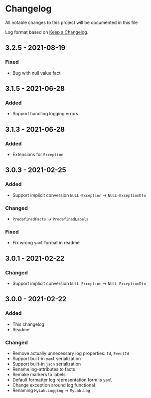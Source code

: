 # Changelog

All notable changes to this project will be documented in this file

Log format based on [Keep a Changelog](https://keepachangelog.com/en/1.0.0/).

## 3.2.5 - 2021-08-19

### Fixed

* Bug with null value fact

## 3.1.5 - 2021-06-28

### Added

* Support handling logging errors

## 3.1.3 - 2021-06-28

### Added

* Extensions for `Exception`

## 3.0.3 - 2021-02-25

### Added

* Support implicit conversion `NULL-Exception` -> `NULL-ExceptionDto`

### Changed

* `PredefinedFacts` -> `PredefinedLabels`

### Fixed 

* Fix wrong `yaml` format in readme

## 3.0.1 - 2021-02-22

### Changed

* Support implicit conversion `NULL-Exception` -> `NULL-ExceptionDto`

## 3.0.0 - 2021-02-22

### Added

- This changelog
- Readme

### Changed

* Remove actually unnecessary log properties: `Id`, `EventId`
* Support built-in `yaml` serialization
* Support built-in `json` serialization  
* Rename log-attributes to facts
* Remake markers to labels
* Default formatter log representation form is `yaml`   
* Change exception around log functional
* Renaming `MyLab.Logging` -> `MyLab.Log`

